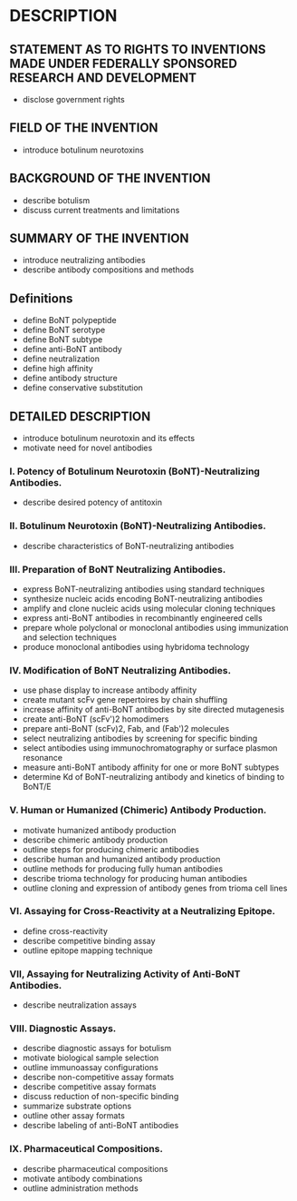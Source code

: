 # DESCRIPTION

## STATEMENT AS TO RIGHTS TO INVENTIONS MADE UNDER FEDERALLY SPONSORED RESEARCH AND DEVELOPMENT

- disclose government rights

## FIELD OF THE INVENTION

- introduce botulinum neurotoxins

## BACKGROUND OF THE INVENTION

- describe botulism
- discuss current treatments and limitations

## SUMMARY OF THE INVENTION

- introduce neutralizing antibodies
- describe antibody compositions and methods

## Definitions

- define BoNT polypeptide
- define BoNT serotype
- define BoNT subtype
- define anti-BoNT antibody
- define neutralization
- define high affinity
- define antibody structure
- define conservative substitution

## DETAILED DESCRIPTION

- introduce botulinum neurotoxin and its effects
- motivate need for novel antibodies

### I. Potency of Botulinum Neurotoxin (BoNT)-Neutralizing Antibodies.

- describe desired potency of antitoxin

### II. Botulinum Neurotoxin (BoNT)-Neutralizing Antibodies.

- describe characteristics of BoNT-neutralizing antibodies

### III. Preparation of BoNT Neutralizing Antibodies.

- express BoNT-neutralizing antibodies using standard techniques
- synthesize nucleic acids encoding BoNT-neutralizing antibodies
- amplify and clone nucleic acids using molecular cloning techniques
- express anti-BoNT antibodies in recombinantly engineered cells
- prepare whole polyclonal or monoclonal antibodies using immunization and selection techniques
- produce monoclonal antibodies using hybridoma technology

### IV. Modification of BoNT Neutralizing Antibodies.

- use phase display to increase antibody affinity
- create mutant scFv gene repertoires by chain shuffling
- increase affinity of anti-BoNT antibodies by site directed mutagenesis
- create anti-BoNT (scFv')2 homodimers
- prepare anti-BoNT (scFv)2, Fab, and (Fab')2 molecules
- select neutralizing antibodies by screening for specific binding
- select antibodies using immunochromatography or surface plasmon resonance
- measure anti-BoNT antibody affinity for one or more BoNT subtypes
- determine Kd of BoNT-neutralizing antibody and kinetics of binding to BoNT/E

### V. Human or Humanized (Chimeric) Antibody Production.

- motivate humanized antibody production
- describe chimeric antibody production
- outline steps for producing chimeric antibodies
- describe human and humanized antibody production
- outline methods for producing fully human antibodies
- describe trioma technology for producing human antibodies
- outline cloning and expression of antibody genes from trioma cell lines

### VI. Assaying for Cross-Reactivity at a Neutralizing Epitope.

- define cross-reactivity
- describe competitive binding assay
- outline epitope mapping technique

### VII, Assaying for Neutralizing Activity of Anti-BoNT Antibodies.

- describe neutralization assays

### VIII. Diagnostic Assays.

- describe diagnostic assays for botulism
- motivate biological sample selection
- outline immunoassay configurations
- describe non-competitive assay formats
- describe competitive assay formats
- discuss reduction of non-specific binding
- summarize substrate options
- outline other assay formats
- describe labeling of anti-BoNT antibodies

### IX. Pharmaceutical Compositions.

- describe pharmaceutical compositions
- motivate antibody combinations
- outline administration methods

